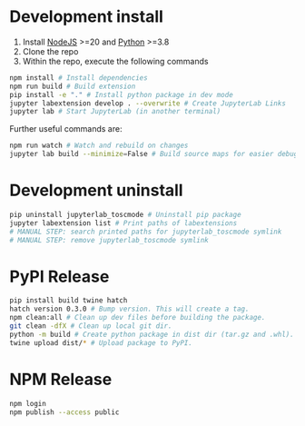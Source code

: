 # Development install

1. Install [NodeJS](https://nodejs.org/en) >=20 and [Python](https://www.python.org/) >=3.8
2. Clone the repo
3. Within the repo, execute the following commands

```bash
npm install # Install dependencies
npm run build # Build extension
pip install -e "." # Install python package in dev mode
jupyter labextension develop . --overwrite # Create JupyterLab Links
jupyter lab # Start JupyterLab (in another terminal)
```

Further useful commands are:

```bash
npm run watch # Watch and rebuild on changes
jupyter lab build --minimize=False # Build source maps for easier debugging
```

# Development uninstall

```bash
pip uninstall jupyterlab_toscmode # Uninstall pip package
jupyter labextension list # Print paths of labextensions
# MANUAL STEP: search printed paths for jupyterlab_toscmode symlink
# MANUAL STEP: remove jupyterlab_toscmode symlink
```

# PyPI Release

```bash
pip install build twine hatch
hatch version 0.3.0 # Bump version. This will create a tag.
npm clean:all # Clean up dev files before building the package.
git clean -dfX # Clean up local git dir.
python -m build # Create python package in dist dir (tar.gz and .whl).
twine upload dist/* # Upload package to PyPI.
```

# NPM Release

```bash
npm login
npm publish --access public
```


